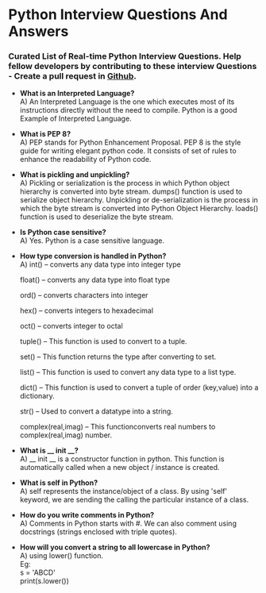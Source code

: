 # Python Interview Questions And Answers

### Curated List of Real-time Python Interview Questions. Help fellow developers by contributing to these interview Questions - Create a pull request in  [Github](https://github.com/vamsitallapudi).

-   **What is an Interpreted Language?**<br/>
    A) An Interpreted Language is the one which executes most of its instructions directly without the need to compile. Python is a good Example of Interpreted Language.

-   **What is PEP 8?**<br/>
    A) PEP stands for Python Enhancement Proposal. PEP 8 is the style guide for writing elegant python code. It consists of set of rules to enhance the readability of Python code.

-   **What is pickling and unpickling?**<br/>
    A) Pickling or serialization is the process in which Python object hierarchy is converted into byte stream. dumps() function is used to serialize object hierarchy.
    Unpickling or de-serialization is the process in which the byte stream is converted into Python Object Hierarchy.
    loads() function is used to deserialize the byte stream.

-   **Is Python case sensitive?**<br/>
    A) Yes. Python is a case sensitive language.

-   **How type conversion is handled in Python?**<br/>
    A) int() – converts any data type into integer type

    float() – converts any data type into float type

    ord() – converts characters into integer

    hex() – converts integers to hexadecimal

    oct() – converts integer to octal

    tuple() – This function is used to convert to a tuple.

    set() – This function returns the type after converting to set.

    list() – This function is used to convert any data type to a list type.

    dict() – This function is used to convert a tuple of order (key,value) into a dictionary.

    str() – Used to convert a datatype into a string.

    complex(real,imag) – This functionconverts real numbers to complex(real,imag) number.

-   **What is __ init __?**<br/>
    A) __ init __ is a constructor function in python. This function is automatically called when a new object / instance is created.

-   **What is self in Python?**<br/>
    A) self represents the instance/object of a class. By using 'self' keyword, we are sending the calling the particular instance of a class.

-   **How do you write comments in Python?**<br/>
    A) Comments in Python starts with #. We can also comment using docstrings (strings enclosed with triple quotes).

-   **How will you convert a string to all lowercase in Python?**<br/>
    A) using lower() function. 
    <br/>
    Eg:
    <br/>
    s = 'ABCD'<br/>
    print(s.lower())

